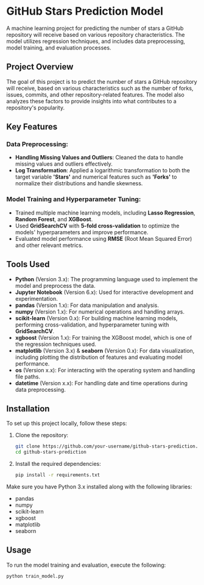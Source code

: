 # GitHub Stars Prediction Model

A machine learning project for predicting the number of stars a GitHub repository will receive based on various repository characteristics. The model utilizes regression techniques, and includes data preprocessing, model training, and evaluation processes.

## Project Overview

The goal of this project is to predict the number of stars a GitHub repository will receive, based on various characteristics such as the number of forks, issues, commits, and other repository-related features. The model also analyzes these factors to provide insights into what contributes to a repository's popularity.

## Key Features

### Data Preprocessing:
- **Handling Missing Values and Outliers**: Cleaned the data to handle missing values and outliers effectively.
- **Log Transformation**: Applied a logarithmic transformation to both the target variable **'Stars'** and numerical features such as **'Forks'** to normalize their distributions and handle skewness.

### Model Training and Hyperparameter Tuning:
- Trained multiple machine learning models, including **Lasso Regression**, **Random Forest**, and **XGBoost**.
- Used **GridSearchCV** with **5-fold cross-validation** to optimize the models' hyperparameters and improve performance.
- Evaluated model performance using **RMSE** (Root Mean Squared Error) and other relevant metrics.

## Tools Used

- **Python** (Version 3.x): The programming language used to implement the model and preprocess the data.
- **Jupyter Notebook** (Version 6.x): Used for interactive development and experimentation.
- **pandas** (Version 1.x): For data manipulation and analysis.
- **numpy** (Version 1.x): For numerical operations and handling arrays.
- **scikit-learn** (Version 0.x): For building machine learning models, performing cross-validation, and hyperparameter tuning with **GridSearchCV**.
- **xgboost** (Version 1.x): For training the XGBoost model, which is one of the regression techniques used.
- **matplotlib** (Version 3.x) & **seaborn** (Version 0.x): For data visualization, including plotting the distribution of features and evaluating model performance.
- **os** (Version x.x): For interacting with the operating system and handling file paths.
- **datetime** (Version x.x): For handling date and time operations during data preprocessing.

## Installation

To set up this project locally, follow these steps:

1. Clone the repository:
    ```bash
    git clone https://github.com/your-username/github-stars-prediction.git
    cd github-stars-prediction
    ```

2. Install the required dependencies:
    ```bash
    pip install -r requirements.txt
    ```

Make sure you have Python 3.x installed along with the following libraries:
- pandas
- numpy
- scikit-learn
- xgboost
- matplotlib
- seaborn

## Usage

To run the model training and evaluation, execute the following:

```bash
python train_model.py
